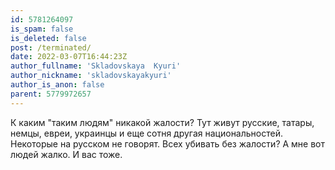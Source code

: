 ```yaml
---
id: 5781264097
is_spam: false
is_deleted: false
post: /terminated/
date: 2022-03-07T16:44:23Z
author_fullname: 'Skladovskaya  Kyuri'
author_nickname: 'skladovskayakyuri'
author_is_anon: false
parent: 5779972657
---
```


<p>К каким "таким людям" никакой жалости? Тут живут русские, татары, немцы, евреи, украинцы и еще сотня другая национальностей. Некоторые на русском не говорят. Всех убивать без жалости? А мне вот людей жалко. И вас тоже.</p>
